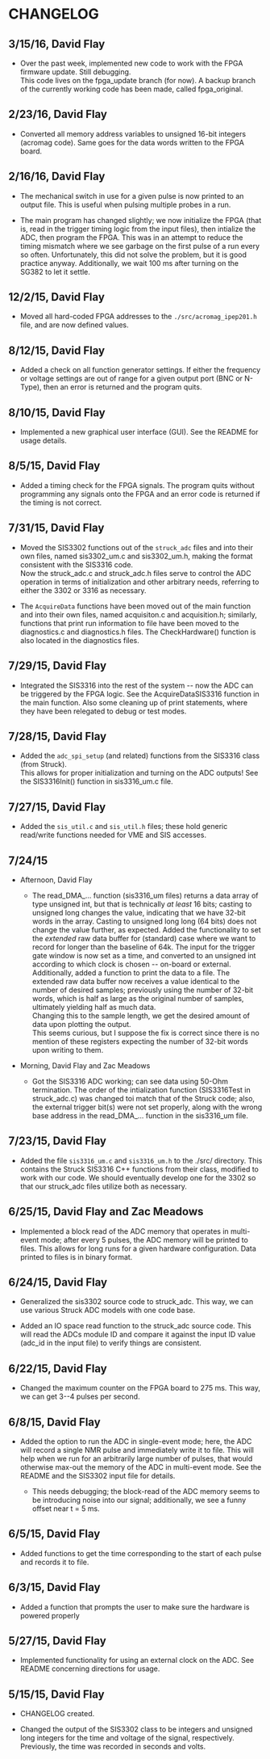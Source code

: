# CHANGELOG

## 3/15/16, David Flay

   - Over the past week, implemented new code to work with the FPGA firmware update.  Still debugging.  
     This code lives on the fpga_update branch (for now). A backup branch of the currently working 
     code has been made, called fpga_original.  

## 2/23/16, David Flay

   - Converted all memory address variables to unsigned 16-bit integers (acromag code).
     Same goes for the data words written to the FPGA board.   

## 2/16/16, David Flay 

   - The mechanical switch in use for a given pulse is now printed to an output file.  This is 
     useful when pulsing multiple probes in a run.
 
   - The main program has changed slightly; we now initialize the FPGA (that is, read in the 
     trigger timing logic from the input files), then intialize the ADC, then program the 
     FPGA.  This was in an attempt to reduce the timing mismatch where we see garbage on the 
     first pulse of a run every so often.  Unfortunately, this did not solve the problem,
     but it is good practice anyway.  Additionally, we wait 100 ms after turning on the 
     SG382 to let it settle.    

## 12/2/15, David Flay
   
   - Moved all hard-coded FPGA addresses to the `./src/acromag_ipep201.h` file, and are now 
     defined values.  

## 8/12/15, David Flay

   - Added a check on all function generator settings.  If either the frequency or voltage
     settings are out of range for a given output port (BNC or N-Type), then an error 
     is returned and the program quits. 

## 8/10/15, David Flay

   - Implemented a new graphical user interface (GUI).  See the README for usage details.

## 8/5/15, David Flay
  
   - Added a timing check for the FPGA signals.  The program quits without programming any 
     signals onto the FPGA and an error code is returned if the timing is not correct. 

## 7/31/15, David Flay

- Moved the SIS3302 functions out of the `struck_adc` files and into their own files, 
  named sis3302_um.c and sis3302_um.h, making the format consistent with the SIS3316 code.  
  Now the struck_adc.c and struck_adc.h files serve to control the ADC operation in terms 
  of initialization and other arbitrary needs, referring to either the 3302 or 3316 as 
  necessary.

-  The `AcquireData` functions have been moved out of the main function and into their 
   own files, named acquisiton.c and acquisition.h; similarly, functions that print 
   run information to file have been moved to the diagnostics.c and diagnostics.h files.
   The CheckHardware() function is also located in the diagnostics files.  

## 7/29/15, David Flay

   - Integrated the SIS3316 into the rest of the system -- now the ADC can be triggered by 
     the FPGA logic.  See the AcquireDataSIS3316 function in the main function.  Also some 
     cleaning up of print statements, where they have been relegated to debug or test modes.     

## 7/28/15, David Flay
 
   - Added the `adc_spi_setup` (and related) functions from the SIS3316 class (from Struck).  
     This allows for proper initialization and turning on the ADC outputs!  See the 
     SIS3316Init() function in sis3316_um.c file.  

## 7/27/15, David Flay

   - Added the `sis_util.c` and `sis_util.h` files; these hold generic read/write functions
     needed for VME and SIS accesses. 

## 7/24/15 

   - Afternoon, David Flay 
     - The read_DMA_... function (sis3316_um files) returns a data array of type unsigned int, 
      but that is technically *at least* 16 bits; casting to unsigned long changes the value,
      indicating that we have 32-bit words in the array.  Casting to unsigned long long (64 bits) 
      does not change the value further, as expected. Added the functionality to set the 
      *extended* raw data buffer for (standard) case where we want to record for longer than
      the baseline of 64k.  The input for the trigger gate window is now set as a time, and converted
      to an unsigned int according to which clock is chosen -- on-board or external.  Additionally, 
      added a function to print the data to a file.  The extended raw data buffer now receives a value 
      identical to the number of desired samples; previously using the number of 32-bit words, which 
      is half as large as the original number of samples, ultimately yielding half as much data.  
      Changing this to the sample length, we get the desired amount of data upon plotting the output.        
      This seems curious, but I suppose the fix is correct since there is no mention of these 
      registers expecting the number of 32-bit words upon writing to them.
   
   - Morning, David Flay and Zac Meadows
     - Got the SIS3316 ADC working; can see data using 50-Ohm termination.  The
       order of the intialization function (SIS3316Test in struck_adc.c) was changed toi
       match that of the Struck code; also, the external trigger bit(s) were not set properly, 
       along with the wrong base address in the read_DMA_... function in the sis3316_um file.     

## 7/23/15, David Flay 

   - Added the file `sis3316_um.c` and `sis3316_um.h` to the ./src/ directory.  This 
     contains the Struck SIS3316 C++ functions from their class, modified to work with our 
     code.  We should eventually develop one for the 3302 so that our struck_adc files
     utilize both as necessary.  

## 6/25/15, David Flay and Zac Meadows

   - Implemented a block read of the ADC memory that operates in multi-event mode; 
     after every 5 pulses, the ADC memory will be printed to files. 
     This allows for long runs for a given hardware configuration.  Data printed 
     to files is in binary format.    

## 6/24/15, David Flay

   - Generalized the sis3302 source code to struck_adc.  This way, we can use various 
     Struck ADC models with one code base. 

   - Added an IO space read function to the struck_adc source code.  This will read
     the ADCs module ID and compare it against the input ID value (adc_id in the input file)
     to verify things are consistent.   

## 6/22/15, David Flay

   - Changed the maximum counter on the FPGA board to 275 ms.  This way, we can get 3--4 
     pulses per second. 

## 6/8/15, David Flay

   - Added the option to run the ADC in single-event mode; here, the ADC will record a 
     single NMR pulse and immediately write it to file.  This will help when we run 
     for an arbitrarily large number of pulses, that would otherwise max-out the memory
     of the ADC in multi-event mode.  See the README and the SIS3302 input file for details.   

     - This needs debugging; the block-read of the ADC memory seems to be introducing noise
       into our signal; additionally, we see a funny offset near t = 5 ms. 

## 6/5/15, David Flay

   - Added functions to get the time corresponding to the start of each pulse and 
     records it to file. 

## 6/3/15, David Flay

   - Added a function that prompts the user to make sure the hardware is powered properly

## 5/27/15, David Flay

   - Implemented functionality for using an external clock on the ADC.  See README concerning
     directions for usage.   

## 5/15/15, David Flay 
   
   - CHANGELOG created.  

   - Changed the output of the SIS3302 class to be integers and unsigned long integers 
     for the time and voltage of the signal, respectively.  Previously, the time was 
     recorded in seconds and volts. 
 
